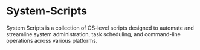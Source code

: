 # System-Scripts
System Scripts is a collection of OS-level scripts designed to automate and streamline system administration, task scheduling, and command-line operations across various platforms. 
